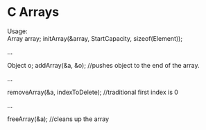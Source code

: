 # C Arrays

Usage:  
Array array;
initArray(&array, StartCapacity, sizeof(Element));
  
...  
   
Object o;
addArray(&a, &o); //pushes object to the end of the array.
  
...
  
removeArray(&a, indexToDelete); //traditional first index is 0
  
...
  
freeArray(&a); //cleans up the array
